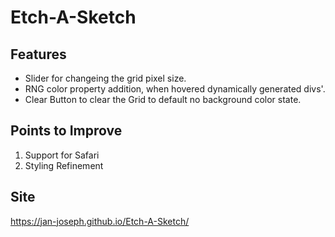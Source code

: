 # Etch-A-Sketch

Features
-----------------------
* Slider for changeing the grid pixel size.
* RNG color property addition, when hovered dynamically generated divs'.
* Clear Button to clear the Grid to default no background color state.


Points to Improve
-----------------------
1)  Support for Safari
2)  Styling Refinement

Site
-----------------------
https://jan-joseph.github.io/Etch-A-Sketch/
